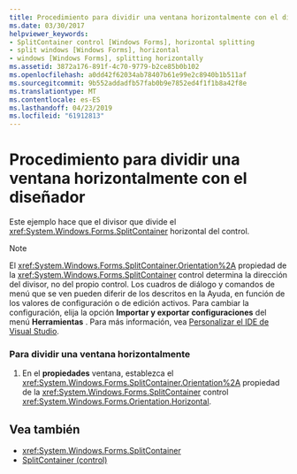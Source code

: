 ```yaml
---
title: Procedimiento para dividir una ventana horizontalmente con el diseñador
ms.date: 03/30/2017
helpviewer_keywords:
- SplitContainer control [Windows Forms], horizontal splitting
- split windows [Windows Forms], horizontal
- windows [Windows Forms], splitting horizontally
ms.assetid: 3872a176-891f-4c70-9779-b2ce85b0b102
ms.openlocfilehash: a0dd42f62034ab78407b61e99e2c8940b1b511af
ms.sourcegitcommit: 9b552addadfb57fab0b9e7852ed4f1f1b8a42f8e
ms.translationtype: MT
ms.contentlocale: es-ES
ms.lasthandoff: 04/23/2019
ms.locfileid: "61912813"
---
```

# <a name="how-to-split-a-window-horizontally-using-the-designer"></a>Procedimiento para dividir una ventana horizontalmente con el diseñador
Este ejemplo hace que el divisor que divide el <xref:System.Windows.Forms.SplitContainer> horizontal del control.  
  
> [!NOTE]
>  El <xref:System.Windows.Forms.SplitContainer.Orientation%2A> propiedad de la <xref:System.Windows.Forms.SplitContainer> control determina la dirección del divisor, no del propio control. Los cuadros de diálogo y comandos de menú que se ven pueden diferir de los descritos en la Ayuda, en función de los valores de configuración o de edición activos. Para cambiar la configuración, elija la opción **Importar y exportar configuraciones** del menú **Herramientas** . Para más información, vea [Personalizar el IDE de Visual Studio](/visualstudio/ide/personalizing-the-visual-studio-ide).  
  
### <a name="to-split-a-window-horizontally"></a>Para dividir una ventana horizontalmente  
  
1. En el **propiedades** ventana, establezca el <xref:System.Windows.Forms.SplitContainer.Orientation%2A> propiedad de la <xref:System.Windows.Forms.SplitContainer> control <xref:System.Windows.Forms.Orientation.Horizontal>.  
  
## <a name="see-also"></a>Vea también

- <xref:System.Windows.Forms.SplitContainer>
- [SplitContainer (control)](splitcontainer-control-windows-forms.md)
